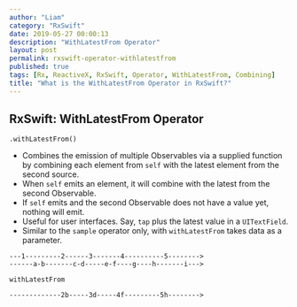 ```yaml
---
author: "Liam"
category: "RxSwift"
date: 2019-05-27 00:00:13
description: "WithLatestFrom Operator"
layout: post
permalink: rxswift-operator-withlatestfrom
published: true
tags: [Rx, ReactiveX, RxSwift, Operator, WithLatestFrom, Combining]
title: "What is the WithLatestFrom Operator in RxSwift?"
---
```


## RxSwift: WithLatestFrom Operator

`.withLatestFrom()`

- Combines the emission of multiple Observables via a supplied function by combining each element from `self` with the latest element from the second source.
- When `self` emits an element, it will combine with the latest from the second Observable.
- If `self` emits and the second Observable does not have a value yet, nothing will emit.
- Useful for user interfaces. Say, `tap` plus the latest value in a `UITextField`.
- Similar to the `sample` operator only, with `withLatestFrom` takes data as a parameter.

```
---1---------2------3-------4----------5-------->
------a-b-------c-d-----e-f----g----h-------i--->

withLatestFrom

-------------2b-----3d-----4f---------5h-------->
```
